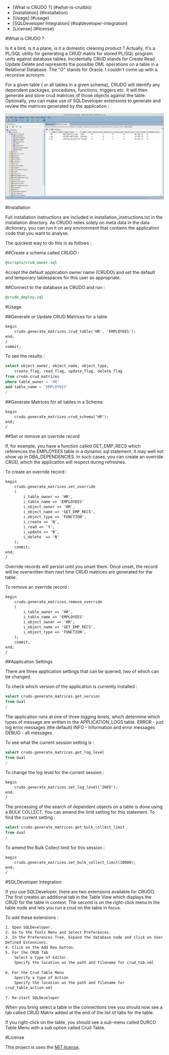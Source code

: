 - [What is CRUDO ?] (#what-is-cruddo)
- [Installation] (#installation)
- [Usage] (#usage)
- [SQLDeveloper Integration] (#sqldeveloper-integration)
- [License] (#license)

#What is CRUDO ?

Is it a bird, is it a plane, is it a domestic cleaning product ?
Actually, it's a PL/SQL utility for generating a CRUD matrix for stored PL/SQL program units against database tables.
Incidentally CRUD stands for Create Read Update Delete and represents the possible DML operations on a table in a Relational Database.
The "O" stands for Oracle. I couldn't come up with a recursive acronym.

For a given table ( or all tables in a given schema), CRUDO will identify any dependent packages, procedures, functions, triggers etc.
It will then generate and store crud matrices of those objects against the table.
Optionally, you can make use of SQLDeveloper extensions to generate and review the matrices generated by the application :


<img alt="SQLDeveloper CRUD Matrix Tab" border="0" src="sqld_tab.png">


#Installation

Full installation instructions are included in installation_instructions.txt in the installation directory.
As CRUDO relies solely on meta data in the data dictionary, you can run it on any environment that contains the application code that you want to analyse.

The quickest way to do this is as follows :

##Create a schema called CRUDO :

```sql
@scripts/crud_owner.sql
```

Accept the default application owner name (CRUDO) and set the default and temporary tablespaces for this user as appropriate.

##Connect to the database as CRUDO and run :

```sql
@crudo_deploy.sql
```

#Usage

##Generate or Update CRUD Matrices for a table

```plsql
begin
    crudo.generate_matrices.crud_table('HR', 'EMPLOYEES');
end;
/
commit;
```

To see the results :

```sql
select object_owner, object_name, object_type,
    create_flag, read_flag, update_flag, delete_flag
from crudo.crud_matrices
where table_owner = 'HR'
and table_name = 'EMPLOYEES'
/
```

##Generate Matrices for all tables in a Schema

```plsql
begin
    crudo.generate_matrices.crud_schema('HR');
end;
/
```

##Set or remove an override record

If, for example, you have a function called GET_EMP_RECS which references the EMPLOYEES table in a dynamic sql statement, it may well not show up in DBA_DEPENDENCIES.
In such cases, you can create an override CRUD, which the application will respect during refreshes.

To create an override record :

```plsql
begin
    crudo.generate_matrices.set_override
    (
        i_table_owner => 'HR',
        i_table_name => 'EMPLOYEES'
        i_object_owner => 'HR',
        i_object_name => 'GET_EMP_RECS',
        i_object_type => 'FUNCTION',
        i_create => 'N',
        i_read => 'Y',
        i_update => 'N',
        i_delete  => 'N'
    );
    commit;
end;
/
```

Override records will persist until you unset them. Once unset, the record will be overwritten then next time CRUD matrices are generated for the table.

To remove an override record :

```plsql
begin
    crudo.generate_matrices.remove_override
    (
        i_table_owner => 'HR',
        i_table_name => 'EMPLOYEES'
        i_object_owner => 'HR',
        i_object_name => 'GET_EMP_RECS',
        i_object_type => 'FUNCTION',
    );
    commit;
end;
/
```

##Application Settings

There are three application settings that can be queried, two of which can be changed.

To check which version of the application is currently installed :

```sql
select crudo.generate_matrices.get_version
from dual
/
```

The application runs at one of three logging levels, which determine which types of message are written to the APPLICATION_LOGS table.
    ERROR - just log error messages (the default)
    INFO  - Information and error messages
    DEBUG - all messages
    
To see what the current session setting is :

```sql
select crudo.generate_matrices.get_log_level
from dual
/
```

To change the log level for the current session :

```plsql
begin
    crudo.generate_matrices.set_log_level('INFO');
end;
/
```

The processing of the search of dependent objects on a table is done using a BULK COLLECT. You can amend the limit setting for this statement.
To find the current setting :

```sql
select crudo.generate_matrices.get_bulk_collect_limit
from dual
/
```

To amend the Bulk Collect limit for this session :

```plsql
begin
    crudo.generate_matrices.set_bulk_collect_limit(10000);
end;
/
```

#SQLDeveloper Integration

If you use SQLDeveloper, there are two extensions available for CRUDO.
The first creates an additional tab in the Table View which displays the CRUD for the table in context.
The second is on the right-click menu in the table node and lets you run a crud on the table in focus.

To add these extensions :

    1. Open SQLDeveloper.
    2. Go to the Tools Menu and Select Preferences.
    3. In the Preferences Tree, Expand the database node and click on User Defined Extensions.
    4. Click on the Add Row button.
    5. For the CRUD Tab 
        Select a type of Editor.
        Specify the location as the path and filename for crud_tab.xml

    6. For the Crud Table Menu 
        Specify a type of Action
        Specify the location as the path and filename for crud_table_action.xml

    7. Re-start SQLDeveloper
    
When you bring select a table in the connections tree you should now see a tab called CRUD Matrix added at the end of the list of tabs for the table.

If you right-click on the table, you should see a sub-menu called DURCO Table Menu with a sub option called Crud Table.

#License

This project is uses the [MIT license](LICENSE).
